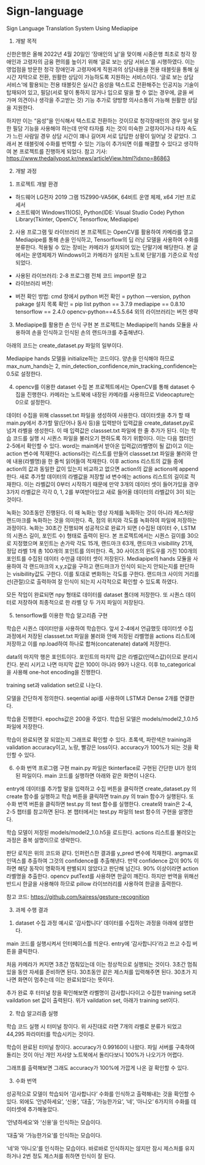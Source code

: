 # Sign-language
Sign Language Translation System Using Mediapipe

1. 개발 목적

 신한은행은 올해 2022년 4월 20일인 ‘장애인의 날’을 맞이해 시중은행 최초로 청각 장애인과 고령자의 금융 편의를 높이기 위해 ‘글로 보는 상담 서비스’를 시행하였다. 이는 영업점을 방문한 청각 장애인과 고령자에게 직원과의 상담내용을 전용 태블릿을 통해 실시간 자막으로 전환, 원활한 상담이 가능하도록 지원하는 서비스이다. ‘글로 보는 상담 서비스’에 활용되는 전용 태블릿은 실시간 음성을 텍스트로 전환해주는 인공지능 기술이 탑재되어 있고, 필담(서로 말이 통하지 않거나 입으로 말을 할 수 없는 경우에, 글을 써 가며 의견이나 생각을 주고받는 것) 기능 추가로 양방향 의사소통이 가능해 원활한 상담을 지원한다.

 하지만 이는 “음성”을 인식해서 텍스트로 전환하는 것이므로 청각장애인의 경우 앞서 말한 필담 기능을 사용해야 하는데 만약 타자를 치는 것이 미숙한 고령자이거나 타자 속도가 느린 사람일 경우 상담 시간이 꽤나 길어져 서로 답답한 상황이 일어날 것 같았다.
 그래서 본 태블릿에 수화를 번역할 수 있는 기능이 추가되면 이를 해결할 수 있다고 생각하여 본 프로젝트를 진행하게 되었다.
참고 기사: https://www.thedailypost.kr/news/articleView.html?idxno=86863

2. 개발 과정

1) 프로젝트 개발 환경
 - 하드웨어
   LG전자 2019 그램 15Z990-VA56K, 64비트 운영 체제, x64 기반 프로세서
 - 소프트웨어
   Windows11(OS), Python(IDE: Visual Studio Code)
   Python Library(Tkinter, OpenCV, Tensorflow, Mediapipe)

2) 사용 프로그램 및 라이브러리
 본 프로젝트는 OpenCV를 활용하여 카메라를 열고 Mediapipe를 통해 손을 인식하고, Tensorflow의 딥 러닝 모델을 사용하여 수화를 분류한다. 적용될 수 있는 장비는 카메라가 설치되어 있는 단말기에 해당한다. 본 글에서는 운영체제가 Windows이고 카메라가 설치된 노트북 단말기를 기준으로 작성되었다.
 - 사용된 라이브러리: 2-8 프로그램 전체 코드 import문 참고
 - 라이브러리 버전: 
 * 버전 확인 방법: cmd 창에서 python 버전 확인 = python —version, python pakage 설치 목록 확인 = pip list
 python == 3.7.9
 mediapipe == 0.8.10
 tensorflow == 2.4.0
 opencv-python==4.5.5.64
 외의 라이브러리는 버전 생략
 
3) Mediapipe를 활용한 손 인식 구현
 본 프로젝트는 Mediapipe의 hands 모듈을 사용하여 손을 인식하고 인식된 손의 랜드마크를 추출해낸다.

 아래의 코드는 create_dataset.py 파일의 일부이다. 

 Mediapipe hands 모델을 initialize하는 코드이다. 양손을 인식해야 하므로 max_num_hands는 2, min_detection_confidence,min_tracking_confidence는 0.5로 설정한다.
 
4) opencv를 이용한 dataset 수집
 본 프로젝트에서는 OpenCV를 통해 dataset 수집을 진행한다. 카메라는 노트북에 내장된 카메라를 사용하므로 Videocapture는 0으로 설정한다.

 데이터 수집을 위해 classset.txt 파일을 생성하여 사용한다. 데이터셋을 추가 할 때 main.py에서 추가할 말(단어나 동사 등)을 입력받아 입력값을 create_dataset.py로 넘겨 라벨을 생성한다. 이 때 입력값은 classset.txt 파일에 한 줄 추가가 된다. 이는 학습 코드를 실행 시 시퀀스 파일을 불러오기 편하도록 하기 위함이다. 이는 다음 챕터인 2-5에서 확인할 수 있다.
 word는 main에서 받아온 입력값(라벨명이 될 값)이고 이는 action 변수에 적재한다. actions라는 리스트를 만들어 classset.txt 파일을 불러와 안에 내용(라벨명)을 한 줄씩 읽어들여 적재한다. 이후 actions 리스트의 값들 중에 action의 값과 동일한 값이 있는지 비교하고 없으면 action의 값을 actions에 append 한다. 새로 추가할 데이터의 라벨값을 저장할 id 변수에는 actions 리스트의 길이로 적재한다. 이는 라벨값이 0부터 시작하기 때문에 만약 3개의 데이터 셋이 들어가있을 경우 3가지 라벨값은 각각 0, 1, 2를 부여받아있고 새로 들어올 데이터의 라벨값이 3이 되는 것이다.

 녹화는 30초동안 진행된다. 이 때 녹화는 영상 자체를 녹화하는 것이 아니라 제스처랑 랜드마크를 녹화하는 것을 의미한다. 즉, 점의 위치와 각도를 녹화하여 파일에 저장하는 과정이다. 녹화는 30초간 진행되며 성공적으로 완료가 되면 (수집된 데이터 수, LSTM의 시퀀스 길이, 포인트 수) 형태로 출력이 된다. 본 프로젝트에서는 시퀀스 길이를 30으로 지정했으며 포인트는 손가락 각도 15개, 랜드마크 63개, 랜드마크 visibillity 21개, 정답 라벨 1개 총 100개의 포인트를 의미한다. 즉, 30 사이즈의 윈도우를 가진 100개의 포인트를 수집된 데이터 수만큼 데이터 셋이 저장된다.
 Mediapipe의 hands 모듈을 사용하여 각 랜드마크의 x,y,z값을 구하고 랜드마크가 인식이 되는지 안되는지를 판단하는 visibillity값도 구한다. 이를 토대로 변화하는 각도를 구한다. 랜드마크 사이의 거리를 선(관절)으로 출력하여 잘 인식이 되는지 시각적으로 확인할 수 있도록 하였다.

 모든 작업이 완료되면 npy 형태로 데이터를 dataset 폴더에 저장한다. 또 시퀀스 데이터로 저장하여 최종적으로 한 라벨 당 두 가지 파일이 저장된다.
 
5) tensorflow를 이용한 학습 알고리즘 구현 

 학습은 시퀀스 데이터만을 사용하여 학습한다. 앞서 2-4에서 언급했듯 데이터셋 수집 과정에서 저장된 classset.txt 파일을 불러와 안에 저장된 라벨명을 actions 리스트에 저장하고 이를 np.load하여 하나로 합쳐(concatenate) data에 저장한다.

 data의 마지막 행은 포인트이다. 포인트의 마지막 값은 라벨값(인덱스값)이므로 분리시킨다. 분리 시키고 나면 마지막 값은 100이 아니라 99가 나온다. 이후 to_categorical을 사용해 one-hot encoding을 진행한다.
 
training set과 validation set으로 나눈다.

 모델을 간단하게 정의한다. seqential api를 사용하여 LSTM과 Dense 2개를 연결한다.

 학습을 진행한다. epochs값은 200을 주었다. 학습된 모델은 models/model2_1.0.h5 파일에 저장한다.

 학습이 완료되면 잘 되었는지 그래프로 확인할 수 있다. 초록색, 파란색은 training과 validation accuracy이고, 노랑, 빨강은 loss이다. accuracy가 100%가 되는 것을 확인할 수 있다.


6) 수화 번역 프로그램 구현
 main.py 파일은 tkinterface로 구현된 간단한 UI가 정의된 파일이다. main 코드를 실행하면 아래와 같은 화면이 나온다.

 entry에 데이터를 추가할 말을 입력하고 수집 버튼을 클릭하면 create_dataset.py 의 create 함수를 실행하고 학습 버튼을 클릭하면 train.py 의 train 함수가 실행된다. 또 수화 번역 버튼을 클릭하면 test.py 의 test 함수를 실행한다.
 create와 train은 2-4, 2-5 챕터를 참고하면 된다. 본 챕터에서는 test.py 파일의 test 함수의 구현을 설명한다.

 학습 모델이 저장된 models/model2_1.0.h5을 로드한다. actions 리스트를 불러오는 과정은 중복 설명이므로 생략한다.

 판단 로직은 위의 코드와 같다. 인퍼런스한 결과를 y_pred 변수에 적재한다. argmax로 인덱스를 추출하여 그것의 confidence를 추출해낸다. 만약 confidence 값이 90% 이하면 해당 동작이 명확하게 판별되지 않았다고 판단해 넘긴다. 90% 이상이라면 action 라벨명을 추출한다.
 opencv putText를 사용하면 한글이 깨진다. 하지만 번역을 위해선 반드시 한글을 사용해야 하므로 pillow 라이브러리를 사용하여 한글을 출력한다.
 
참고 코드: https://github.com/kairess/gesture-recognition

3. 과제 수행 결과

1) dataset 수집 과정
 예시로 ‘감사합니다’ 데이터를 수집하는 과정을 아래에 설명한다.

 main 코드를 실행시켜서 인터페이스를 띄운다. entry에 ‘감사합니다’라고 쓰고 수집 버튼을 클릭한다.
 
 처음 카메라가 켜지면 3초간 멈춰있는데 이는 정상적으로 실행되는 것이다. 3초간 멈춰있을 동안 자세를 준비하면 된다.
 30초동안 같은 제스처를 입력해주면 된다. 30초가 지나면 화면이 멈추는데 이는 완료되었다는 뜻이다.

 추가 완료 후 터미널 창을 확인해보면 라벨명이 감사합니다이고 수집한 training set과 vaildation set 값이 출력된다. 위가 vaildation set, 아래가 training set이다.
 
2) 학습 알고리즘 실행

 학습 코드 실행 시 터미널 창이다. 위 사진대로 라면 7개의 라벨로 분류가 되었고 44,295 파라미터를 학습시키는 것이다.

 학습이 완료된 터미널 창이다. accuracy가 0.99160이 나왔다. 파일 서버를 구축하여 돌리는 것이 아닌 개인 저사양 노트북에서 돌리다보니 100%가 나오기가 어렵다.
 
 그래프를 출력해보면 그래도 accuracy가 100%에 가깝게 나온 걸 확인할 수 있다.
 
3) 수화 번역

 성공적으로 모델이 학습되어 ‘감사합니다’ 수화를 인식하고 출력해내는 것을 확인할 수 있다.
 외에도 ‘안녕하세요’, ‘신용’, ‘대출’, ‘가능한가요’, ‘네’, ‘아니오’ 6가지의 수화를 데이터셋에 추가해놓았다.

 ‘안녕하세요’와 ‘신용’을 인식하는 모습이다.

 ‘대출’와 ‘가능한가요’를 인식하는 모습이다.

 ‘네’와 ‘아니오’를 인식하는 모습이다.
 바로바로 인식하지는 않지만 잠시 제스처를 유지하거나 2번 정도 제스처를 취하면 인식이 잘 된다.
